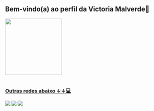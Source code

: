 ## Bem-vindo(a) ao perfil da Victoria Malverde🎀
 <div>
   <a href="https://github.com/vicmalverde">
   <img height="180em" src="https://github-readme-stats.vercel.app/api?username=vicmalverde&show_icons=true&theme=synthwave&include_all_commits=true&count_private=true"/>
</div>
 
<br>
 
### Outras redes abaixo ↓↓💻
 
<div> 
 
  <a href="https://instagram.com/vicmalverde" target="_blank"><img src="https://img.shields.io/badge/-Instagram-%23E4405F?style=for-the-badge&logo=instagram&logoColor=white" target="_blank"></a>
  <a href = "malverde.victoria@gmail.com"><img src="https://img.shields.io/badge/-Gmail-%23333?style=for-the-badge&logo=gmail&logoColor=white" target="_blank"></a>
  <a href="https://www.linkedin.com/in/victoria-malverde-7500a02a0/" target="_blank"><img src="https://img.shields.io/badge/-LinkedIn-%230077B5?style=for-the-badge&logo=linkedin&logoColor=white" target="_blank"></a>
</div>
